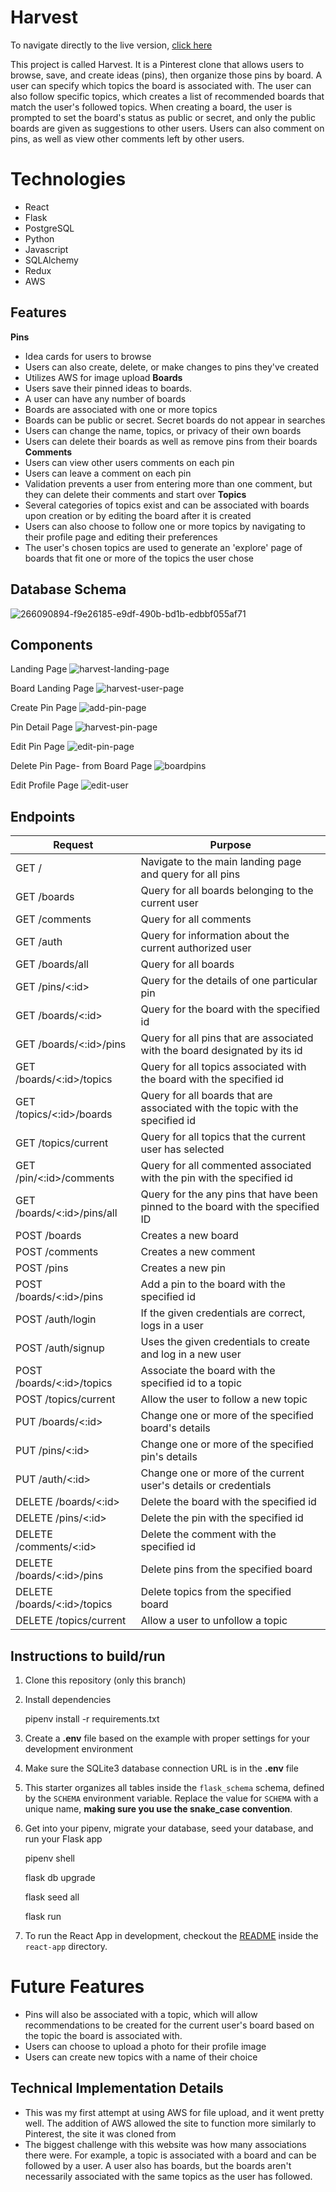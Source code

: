 # Harvest
To navigate directly to the live version, [click here](https://harvest-aa.onrender.com/)

This project is called Harvest. It is a Pinterest clone that allows users to browse, save, and create ideas (pins), then organize those pins by board. A user can specify which topics the board is associated with. The user can also follow specific topics, which creates a list of recommended boards that match the user's followed topics. When creating a board, the user is prompted to set the board's status as public or secret, and only the public boards are given as suggestions to other users. Users can also comment on pins, as well as view other comments left by other users.


# Technologies
 - React
 - Flask
 - PostgreSQL
 - Python
 - Javascript
 - SQLAlchemy
 - Redux
 - AWS
 

## Features
**Pins**
 - Idea cards for users to browse
 - Users can also create, delete, or make changes to pins they've created
 - Utilizes AWS for image upload
**Boards**
 - Users save their pinned ideas to boards. 
 - A user can have any number of boards
 - Boards are associated with one or more topics
 - Boards can be public or secret. Secret boards do not appear in searches
 - Users can change the name, topics, or privacy of their own boards
 - Users can delete their boards as well as remove pins from their boards
**Comments**
 - Users can view other users comments on each pin
 - Users can leave a comment on each pin
 - Validation prevents a user from entering more than one comment, but they can delete their comments and start over
**Topics**
 - Several categories of topics exist and can be associated with boards upon creation or by editing the board after it is created
 - Users can also choose to follow one or more topics by navigating to their profile page and editing their preferences
 - The user's chosen topics are used to generate an 'explore' page of boards that fit one or more of the topics the user chose
 
## Database Schema
![266090894-f9e26185-e9df-490b-bd1b-edbbf055af71](https://github.com/ez111640/Harvest-AA/assets/126621503/0732e3e8-6a82-42ba-ac5d-4fd0e1955d1d)

## Components

Landing Page
![harvest-landing-page](https://github.com/ez111640/Harvest-AA/assets/126621503/551b1cf0-8d25-4269-99dd-8257b18fbfb6)

Board Landing Page
![harvest-user-page](https://github.com/ez111640/Harvest-AA/assets/126621503/f87d4a4e-9e4a-41b7-b81b-83adceb89ede)

Create Pin Page
![add-pin-page](https://github.com/ez111640/Harvest-AA/assets/126621503/43549b70-9751-4ee1-a6ce-f429082f8a33)

Pin Detail Page
![harvest-pin-page](https://github.com/ez111640/Harvest-AA/assets/126621503/504caf79-a1b0-452c-a7b7-d1052ee29f7f)

Edit Pin Page
![edit-pin-page](https://github.com/ez111640/Harvest-AA/assets/126621503/f05f7d55-3cac-44ef-93db-06bb5efb9213)

Delete Pin Page- from Board Page
![boardpins](https://github.com/ez111640/Harvest-AA/assets/126621503/83d9a01c-cdf9-4fa9-ab14-77dcc29be563)

Edit Profile Page
![edit-user](https://github.com/ez111640/Harvest-AA/assets/126621503/65e3fc8a-c382-44c4-9226-3fa08df4c6b7)

## Endpoints

| Request | Purpose |
|--|--|
|GET / | Navigate to the main landing page and query for all pins  |
|GET /boards| Query for all boards belonging to the current user|
|GET /comments| Query for all comments|
|GET /auth| Query for information about the current authorized user|
|GET /boards/all| Query for all boards|
|GET /pins/<:id> |  Query for the details of one particular pin|
|GET /boards/<:id>| Query for the board with the specified id|
|GET /boards/<:id>/pins| Query for all pins that are associated with the board designated by its id|
|GET /boards/<:id>/topics| Query for all topics associated with the board with the specified id
|GET /topics/<:id>/boards| Query for all boards that are associated with the topic with the specified id|
|GET /topics/current| Query for all topics that the current user has selected|
|GET /pin/<:id>/comments| Query for all commented associated with the pin with the specified id|
|GET /boards/<:id>/pins/all| Query for the any pins that have been pinned to the board with the specified ID|
|POST /boards| Creates a new board|
|POST /comments| Creates a new comment|
|POST /pins| Creates a new pin|
|POST /boards/<:id>/pins| Add a pin to the board with the specified id|
|POST /auth/login| If the given credentials are correct, logs in a user|
|POST /auth/signup| Uses the given credentials to create and log in a new user
|POST /boards/<:id>/topics| Associate the board with the specified id to a topic|
|POST /topics/current| Allow the user to follow a new topic|
|PUT /boards/<:id>| Change one or more of the specified board's details|
|PUT /pins/<:id>| Change one or more of the specified pin's details|
|PUT /auth/<:id>| Change one or more of the current user's details or credentials|
|DELETE /boards/<:id>| Delete the board with the specified id|
|DELETE /pins/<:id>| Delete the pin with the specified id|
|DELETE /comments/<:id>| Delete the comment with the specified id|
|DELETE /boards/<:id>/pins| Delete pins from the specified board|
|DELETE /boards/<:id>/topics| Delete topics from the specified board|
|DELETE /topics/current | Allow a user to unfollow a topic| 


##  Instructions to build/run

1.  Clone this repository (only this branch)
    
2.  Install dependencies
    
    pipenv install -r requirements.txt
    
3.  Create a  **.env**  file based on the example with proper settings for your development environment
    
4.  Make sure the SQLite3 database connection URL is in the  **.env**  file
    
5.  This starter organizes all tables inside the  `flask_schema`  schema, defined by the  `SCHEMA`  environment variable. Replace the value for  `SCHEMA`  with a unique name,  **making sure you use the snake_case convention**.
    
6.  Get into your pipenv, migrate your database, seed your database, and run your Flask app
    
    pipenv shell
    
    flask db upgrade
    
    flask seed all
    
    flask run
    
7.  To run the React App in development, checkout the  [README](https://github.com/samhandels/Samazon/blob/main/react-app/README.md)  inside the  `react-app`  directory.


# Future Features
 - Pins will also be associated with a topic, which will allow recommendations to be created for the current user's board based on the topic the board is associated with.
 - Users can choose to upload a photo for their profile image
 - Users can create new topics with a name of their choice
 

## Technical Implementation Details

 - This was my first attempt at using AWS for file upload, and it went pretty well. The addition of AWS allowed the site to function more similarly to Pinterest, the site it was cloned from
 - The biggest challenge with this website was how many associations there were. For example, a topic is associated with a board and can be followed by a user.  A user also has boards, but the boards aren't necessarily associated with the same topics as the user has followed. 

